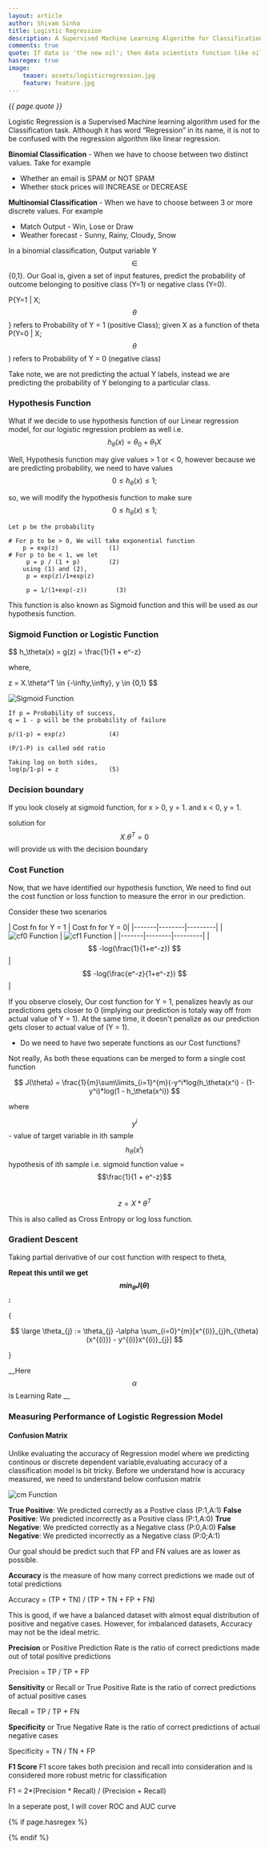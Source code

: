 ```yaml
---
layout: article
author: Shivam Sinha
title: Logistic Regression
description: A Supervised Machine Learning Algorithm for Classification
comments: true
quote: If data is 'the new oil'; then data scientists function like oil refinery, converting data into insights.
hasregex: true
image:
    teaser: assets/logisticregression.jpg
    feature: feature.jpg
---
```

<i>{{ page.quote }}</i>

Logistic Regression is a Supervised Machine learning algorithm used for the Classification task. Although it has word “Regression” in its name, it is not to be confused with the regression algorithm like linear regression.

**Binomial Classification** -  When we have to choose between two distinct values. Take for example
- Whether an email is SPAM or NOT SPAM
- Whether stock prices will INCREASE or DECREASE

**Multinomial Classification** - When we have to choose between 3 or more discrete values. For example
- Match Output - Win, Lose or Draw
- Weather forecast - Sunny, Rainy, Cloudy, Snow

In a binomial classification, Output variable Y $$\in$$ {0,1}. Our Goal is, given a set of input features, predict the probability of outcome belonging to positive class (Y=1) or negative class (Y=0).

P{Y=1 \| X;$$\theta$$} refers to Probability of Y = 1 (positive Class); given X as a function of theta
<br>
P(Y=0 | X;$$\theta$$) refers to Probability of Y = 0 (negative class)

Take note, we are not predicting the actual Y labels, instead we are predicting the probability of Y belonging to a particular class.

### Hypothesis Function

What if we decide to use hypothesis function of our Linear regression model, for our logistic regression problem as well i.e. $$ h_\theta(x) = \theta_0 + \theta_1X $$

Well, Hypothesis function may give values > 1 or < 0, however because we are predicting probability, we need to have values $$0 \leq h_\theta(x) \leq 1; $$

so, we will modify the hypothesis function to  make sure 
$$
0 \leq h_\theta(x) \leq 1; 
$$

```
Let p be the probability

# For p to be > 0, We will take exponential function
    p = exp(z)              (1)
# For p to be < 1, we let
     p = p / (1 + p)        (2)
    using (1) and (2),
     p = exp(z)/1+exp(z)

     p = 1/(1+exp(-z))        (3)

```

This function is also known as Sigmoid function and this will be used as our hypothesis function.

### Sigmoid Function or Logistic Function

$$
h_\theta(x) = g(z) = \frac{1}{1 + e^-z}

  where,

z = X.\theta^T \in \{-\infty,\infty\}, y \in \{0,1\}
$$

![Sigmoid Function]({{site.url}}/images/assets/LogisticRegression/sigmoid.png)

```
If p = Probability of success,
q = 1 - p will be the probability of failure

p/(1-p) = exp(z)            (4)

(P/1-P) is called odd ratio

Taking log on both sides,
log(p/1-p) = z              (5)
```

### Decision boundary

If you look closely at sigmoid function, for x > 0, y = 1. and x < 0, y = 1. 

solution for $$X.\theta^T = 0$$ will provide us with the decision boundary

### Cost Function

Now, that we have identified our hypothesis function, We need to find out the cost function or loss function to measure the error in our prediction.

Consider these two scenarios

| Cost fn for Y = 1 | Cost fn for Y = 0|
|-------|--------|---------|
| ![cf0 Function]({{site.url}}/images/assets/LogisticRegression/cf0.png) | ![cf1 Function]({{site.url}}/images/assets/LogisticRegression/cf1.png) | 
|-------|--------|---------|
| $$ -log(\frac{1}{1+e^-z}) $$ | $$ -log(\frac{e^-z}{1+e^-z}) $$ | 

If you observe closely, Our cost function for Y = 1, penalizes heavly as our predictions gets closer to 0 (implying our prediction is totaly way off from actual value of Y = 1). At the same time, it doesn't penalize as our prediction gets closer to actual value of (Y = 1).

- Do we need to have two seperate functions as our Cost functions?

Not really, As both these equations can be merged to form a single cost function

$$
J(\theta) = \frac{1}{m}\sum\limits_{i=1}^{m}(-y^i*log(h_\theta(x^i) - (1-y^i)*log(1 - h_\theta(x^i))
$$

where

$$y^i$$ - value of target variable in ith sample<br>
$$h_\theta(x^i)$$ hypothesis of ith sample  i.e. sigmoid function value =  $$\frac{1}{1 + e^-z}$$<br>
$$z = X*\theta^T$$

This is also called as Cross Entropy or log loss function.

### Gradient Descent

Taking partial derivative of our cost function with respect to theta,
<br>

__Repeat this until we get $$min_{\theta}J(\theta)$$:__

{

$$ \large \theta_{j} := \theta_{j} -\alpha \sum_{i=0}^{m}[x^{(i)}_{j}h_{\theta}(x^{(i)}) - y^{(i)}x^{(i)}_{j}] $$

}
        
__Here $$\alpha$$ is Learning Rate __


### Measuring Performance of Logistic Regression Model

#### Confusion Matrix

Unlike evaluating the accuracy of Regression model where we predicting continous or discrete dependent variable,evaluating accuracy of a classification model is bit tricky. Before we understand how is accuracy measured, we need to understand below confusion matrix


![cm Function]({{site.url}}/images/assets/LogisticRegression/confusionmatrix.png)


**True Positive**: We predicted correctly as a Postive class (P:1,A:1)
**False Positive**: We predicted incorrectly as a Positive class (P:1,A:0)
**True Negative**: We predicted correctly as a Negative class (P:0,A:0)
**False Negative**: We predicted incorrectly as a Negative class (P:0;A:1)

Our goal should be predict such that FP and FN values are as lower as possible.

**Accuracy** is the measure of how many correct predictions we made out of total predictions

Accuracy = (TP + TN) / (TP + TN + FP + FN)

This is good, if we have a balanced dataset with almost equal distribution of positive and negative cases. However, for imbalanced datasets, Accuracy may not be the ideal metric.

**Precision** or Positive Prediction Rate is the ratio of correct predictions made out of total positive predictions

Precision = TP / TP + FP

**Sensitivity** or Recall or True Positive Rate is the ratio of correct predictions of actual positive cases

Recall = TP / TP + FN

**Specificity** or True Negative Rate is the ratio of correct predictions of actual negative cases

Specificity = TN / TN + FP

**F1 Score** F1 score takes both precision and recall into consideration and is considered more robust metric for classification

F1 = 2*(Precision * Recall) / (Precision + Recall)

In a seperate post, I will cover ROC and AUC curve

{% if page.hasregex %}
<script type="text/javascript" src="https://cdn.mathjax.org/mathjax/latest/MathJax.js?config=TeX-AMS-MML_HTMLorMML"></script>
{% endif %}








